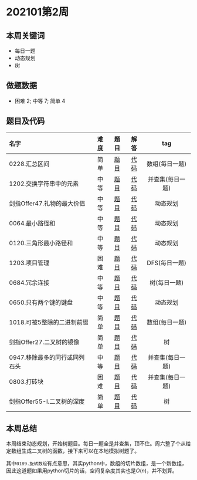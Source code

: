 <!--
 * @Description: 
 * @Autor: Au3C2
 * @Date: 2021-01-11 14:55:49
 * @LastEditors: Au3C2
 * @LastEditTime: 2021-03-31 16:15:01
-->
# 202101第2周
## 本周关键词

* 每日一题
* 动态规划
* 树

## 做题数据

* 困难 2; 中等 7; 简单 4

## 题目及代码

|名字|难度|题目|解答|tag|
|:-|:-:|:-:|:-:|:-:|
|0228.汇总区间|简单|[题目](https://leetcode-cn.com/problems/summary-ranges/)|[代码](../Code/202101第2周/0228.汇总区间.md)|数组(每日一题)
|1202.交换字符串中的元素|中等|[题目](https://leetcode-cn.com/problems/smallest-string-with-swaps/)|[代码](../Code/202101第2周/1202.交换字符串中的元素.md)|并查集(每日一题)
|剑指Offer47.礼物的最大价值|中等|[题目](https://leetcode-cn.com/problems/li-wu-de-zui-da-jie-zhi-lcof/)|[代码](../Code/202101第2周/剑指Offer47.礼物的最大价值.md)|动态规划
|0064.最小路径和|中等|[题目](https://leetcode-cn.com/problems/minimum-path-sum/)|[代码](../Code/202101第2周/0064.最小路径和.md)|动态规划
|0120.三角形最小路径和|中等|[题目](https://leetcode-cn.com/problems/triangle/)|[代码](../Code/202101第2周/0120.三角形最小路径和.md)|动态规划
|1203.项目管理|困难|[题目](https://leetcode-cn.com/problems/sort-items-by-groups-respecting-dependencies/)|[代码](../Code/202101第2周/1203.项目管理.md)|DFS(每日一题)
|0684.冗余连接|中等|[题目](https://leetcode-cn.com/problems/redundant-connection/)|[代码](../Code/202101第2周/0684.冗余连接.md)|树(每日一题)
|0650.只有两个键的键盘|中等|[题目](https://leetcode-cn.com/problems/2-keys-keyboard/)|[代码](../Code/202101第2周/0650.只有两个键的键盘.md)|动态规划
|1018.可被5整除的二进制前缀|简单|[题目](https://leetcode-cn.com/problems/binary-prefix-divisible-by-5/)|[代码](../Code/202101第2周/1018.可被5整除的二进制前缀.md)|数组(每日一题)
|剑指Offer27.二叉树的镜像|简单|[题目](https://leetcode-cn.com/problems/er-cha-shu-de-jing-xiang-lcof/)|[代码](../Code/202101第2周/剑指Offer27.二叉树的镜像.md)|树
|0947.移除最多的同行或同列石头|中等|[题目](https://leetcode-cn.com/problems/most-stones-removed-with-same-row-or-column/)|[代码](../Code/202101第2周/0947.移除最多的同行或同列石头.md)|并查集(每日一题)
|0803.打砖块|困难|[题目](https://leetcode-cn.com/problems/bricks-falling-when-hit/)|[代码](../Code/202101第2周/0803.打砖块.md)|并查集(每日一题)
|剑指Offer55-I.二叉树的深度|简单|[题目](https://leetcode-cn.com/problems/er-cha-shu-de-shen-du-lcof/)|[代码](../Code/202101第2周/剑指Offer55-I.二叉树的深度.md)|树

## 本周总结
本周结束动态规划，开始树题目。每日一题全是并查集，顶不住。周六整了个从给定数组生成二叉树的函数，接下来可以在本地模拟树题了。

其中`0189.旋转数组`有点意思，其实python中，数组的切片数组，是一个新数组，因此这道题如果用python切片的话，空间复杂度其实也是$O(n)$，并不划算。
